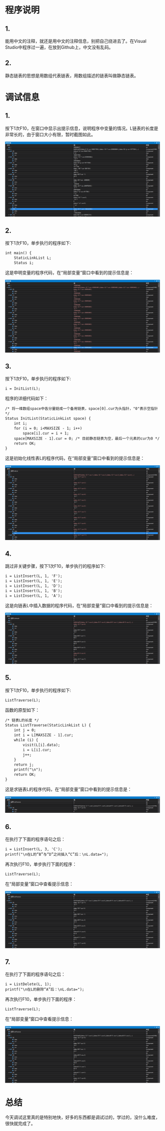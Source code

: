 # 程序说明 #
## 1. ##
能用中文的注释，就还是用中文的注释信息，别把自己绕进去了。在Visual Studio中程序过一遍，在放到Github上，中文没有乱码。
## 2. ##
静态链表的思想是用数组代表链表，用数组描述的链表叫做静态链表。

# 调试信息 #
## 1. ##
按下1次F10，在窗口中显示出提示信息，说明程序中变量的情况。L链表的长度是非常长的，由于窗口大小有限，暂时截图如此。

![](img/bug1.png)

## 2. ##
按下1次F10，单步执行的程序如下:

    int main() {
    	StaticLinkList L;
    	Status i;

这是申明变量的程序代码，在“局部变量”窗口中看到的提示信息是：

![](img/bug2.png)

## 3. ##
按下1次F10，单步执行的程序如下:

	i = InitList(L);

程序的详细代码如下：

    /* 将一维数组space中各分量链成一个备用链表，space[0].cur为头指针，"0"表示空指针 */
    Status InitList(StaticLinkList space) {
    	int i;
    	for (i = 0; i<MAXSIZE - 1; i++)
    		space[i].cur = i + 1;
    	space[MAXSIZE - 1].cur = 0; /* 目前静态链表为空，最后一个元素的cur为0 */
    	return OK;
    }

这是初始化线性表L的程序代码，在“局部变量”窗口中看到的提示信息是：

![](img/bug3.png)

## 4. ##
跳过非关键步骤，按下1次F10，单步执行的程序如下:

	i = ListInsert(L, 1, 'F');
	i = ListInsert(L, 1, 'E');
	i = ListInsert(L, 1, 'D');
	i = ListInsert(L, 1, 'B');
	i = ListInsert(L, 1, 'A');

这是向链表L中插入数据的程序代码，在“局部变量”窗口中看到的提示信息是：

![](img/bug4.png)

## 5. ##
按下1次F10，单步执行的程序如下:

	ListTraverse(L);

函数的原型如下：

    /* 链表L的长度 */
    Status ListTraverse(StaticLinkList L) {
    	int j = 0;
    	int i = L[MAXSIZE - 1].cur;
    	while (i) {
    		visit(L[i].data);
    		i = L[i].cur;
    		j++;
    	}
    	return j;
    	printf("\n");
    	return OK;
    }

这是求链表L的程序代码，在“局部变量”窗口中看到的提示信息是：

![](img/bug5.png)

## 6. ##
在执行了下面的程序语句之后：

	i = ListInsert(L, 3, 'C');
	printf("\n在L的“B”与“D”之间插入“C”后：\nL.data=");

再次执行F10，单步执行下面的程序：

	ListTraverse(L);

在“局部变量”窗口中查看提示信息：

![](img/bug6.png)

## 7. ##
在执行了下面的程序语句之后：

	i = ListDelete(L, 1);
	printf("\n在L的删除“A”后：\nL.data=");

再次执行F10，单步执行下面的程序：

	ListTraverse(L);

在“局部变量”窗口中查看提示信息：

![](img/bug7.png)

# 总结 #
今天调试这里真的是特别地快，好多的东西都是调试过的，学过的，没什么难度，很快就完成了。